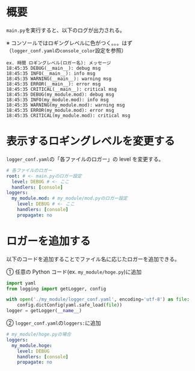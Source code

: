 # 概要

`main.py`を実行すると、以下のログが出力される。

※ コンソールではロギングレベルに色がつく。。。はず<br>
（`logger_conf.yaml`の`console_color`設定を参照）

```
ex. 時間 ロギングレベル(ロガー名): メッセージ
18:45:35 DEBUG(__main__): debug msg
18:45:35 INFO(__main__): info msg
18:45:35 WARNING(__main__): warning msg
18:45:35 ERROR(__main__): error msg
18:45:35 CRITICAL(__main__): critical msg
18:45:35 DEBUG(my_module.mod): debug msg
18:45:35 INFO(my_module.mod): info msg
18:45:35 WARNING(my_module.mod): warning msg
18:45:35 ERROR(my_module.mod): error msg
18:45:35 CRITICAL(my_module.mod): critical msg
```

# 表示するロギングレベルを変更する

`logger_conf.yaml`の「各ファイルのロガー」の level を変更する。

```yaml
# 各ファイルのロガー
root: # <- main.pyのロガー設定
  level: DEBUG # <- ここ
  handlers: [console]
loggers:
  my_module.mod: # my_module/mod.pyのロガー設定
    level: DEBUG # <- ここ
    handlers: [console]
    propagate: no
```

# ロガーを追加する

以下のコードを追加することでファイル名に応じたロガーを追加できる。

① 任意の Python コード(ex. `my_module/hoge.py`)に追加

```python
import yaml
from logging import getLogger, config

with open('./my_module/logger_conf.yaml', encoding='utf-8') as file:
    config.dictConfig(yaml.safe_load(file))
logger = getLogger(__name__)
```

② `logger_conf.yaml`の`loggers:`に追加

```yaml
# my_module/hoge.pyの場合
loggers:
  my_module.hoge:
    level: DEBUG
    handlers: [console]
    propagate: no
```
